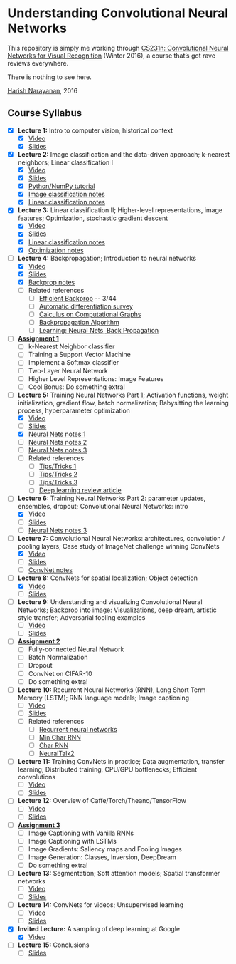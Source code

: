 # Understanding Convolutional Neural Networks

This repository is simply me working through [CS231n: Convolutional
Neural Networks for Visual Recognition](http://cs231n.stanford.edu)
(Winter 2016), a course that’s got rave reviews everywhere.

There is nothing to see here.

[Harish Narayanan](https://harishnarayanan.org/), 2016

## Course Syllabus

- [x] **Lecture 1:** Intro to computer vision, historical context
   - [x] [Video](https://youtu.be/NfnWJUyUJYU)
   - [x] [Slides](slides/lecture1.pdf)
- [x] **Lecture 2:** Image classification and the data-driven
      approach; k-nearest neighbors; Linear classification I
   - [x] [Video](https://youtu.be/8inugqHkfvE)
   - [x] [Slides](slides/lecture2.pdf)
   - [x] [Python/NumPy tutorial](notes/python-numpy-tutorial.pdf)
   - [x] [Image classification notes](notes/image-classification.pdf)
   - [x] [Linear classification notes](notes/linear-classification.pdf)
- [x] **Lecture 3:** Linear classification II; Higher-level
      representations, image features; Optimization, stochastic
      gradient descent
   - [x] [Video](https://youtu.be/qlLChbHhbg4)
   - [x] [Slides](slides/lecture3.pdf)
   - [x] [Linear classification notes](notes/linear-classification.pdf)
   - [x] [Optimization notes](notes/optimization.pdf)
- [ ] **Lecture 4:** Backpropagation; Introduction to neural networks
   - [x] [Video](https://youtu.be/i94OvYb6noo)
   - [x] [Slides](slides/lecture4.pdf)
   - [x] [Backprop notes](notes/backprop.pdf)
   - [ ] Related references
      - [ ] [Efficient Backprop](papers/efficient-backprop.pdf) -- 3/44
      - [ ] [Automatic differentiation survey](papers/automatic-differentiation.pdf)
      - [ ] [Calculus on Computational Graphs](papers/backprop-calculus.pdf)
      - [ ] [Backpropagation Algorithm](papers/backprop-algorithm.pdf)
      - [ ] [Learning: Neural Nets, Back Propagation](https://youtu.be/q0pm3BrIUFo)
- [ ] **[Assignment 1](assignments/assignment1/assignment1.pdf)**
   - [ ] k-Nearest Neighbor classifier
   - [ ] Training a Support Vector Machine
   - [ ] Implement a Softmax classifier
   - [ ] Two-Layer Neural Network
   - [ ] Higher Level Representations: Image Features
   - [ ] Cool Bonus: Do something extra!
- [ ] **Lecture 5:** Training Neural Networks Part 1; Activation
      functions, weight initialization, gradient flow, batch
      normalization; Babysitting the learning process, hyperparameter
      optimization
   - [x] [Video](https://youtu.be/gYpoJMlgyXA)
   - [ ] [Slides](slides/lecture5.pdf)
   - [x] [Neural Nets notes 1](notes/neural-nets-1.pdf)
   - [ ] [Neural Nets notes 2](notes/neural-nets-2.pdf)
   - [ ] [Neural Nets notes 3](notes/neural-nets-3.pdf)
   - [ ] Related references
      - [ ] [Tips/Tricks 1](papers/sgd-tricks.pdf)
      - [ ] [Tips/Tricks 2](papers/efficient-backprop.pdf)
      - [ ] [Tips/Tricks 3](papers/practical-sgd.pdf)
      - [ ] [Deep learning review article](papers/deep-review.pdf)
- [ ] **Lecture 6:** Training Neural Networks Part 2: parameter
      updates, ensembles, dropout; Convolutional Neural Networks:
      intro
   - [x] [Video](https://youtu.be/hd_KFJ5ktUc)
   - [ ] [Slides](slides/lecture6.pdf)
   - [ ] [Neural Nets notes 3](notes/neural-nets-3.pdf)
- [ ] **Lecture 7:** Convolutional Neural Networks: architectures,
      convolution / pooling layers; Case study of ImageNet challenge
      winning ConvNets
   - [x] [Video](https://youtu.be/LxfUGhug-iQ)
   - [ ] [Slides](slides/lecture7.pdf)
   - [ ] [ConvNet notes](notes/conv-nets.pdf)
- [ ] **Lecture 8:** ConvNets for spatial localization; Object
      detection
   - [x] [Video](https://youtu.be/GxZrEKZfW2o)
   - [ ] [Slides](slides/lecture8.pdf)
- [ ] **Lecture 9:** Understanding and visualizing Convolutional
      Neural Networks; Backprop into image: Visualizations, deep
      dream, artistic style transfer; Adversarial fooling examples
   - [ ] [Video](https://youtu.be/ta5fdaqDT3M)
   - [ ] [Slides](slides/lecture9.pdf)
- [ ] **[Assignment 2](assignments/assignment2/assignment2.pdf)**
   - [ ] Fully-connected Neural Network
   - [ ] Batch Normalization
   - [ ] Dropout
   - [ ] ConvNet on CIFAR-10
   - [ ] Do something extra!
- [ ] **Lecture 10:** Recurrent Neural Networks (RNN), Long Short Term
       Memory (LSTM); RNN language models; Image captioning
   - [ ] [Video](https://youtu.be/yCC09vCHzF8)
   - [ ] [Slides](slides/lecture10.pdf)
   - [ ] Related references
      - [ ] [Recurrent neural networks](papers/rnn.html)
      - [ ] [Min Char RNN](https://gist.github.com/karpathy/d4dee566867f8291f086)
      - [ ] [Char RNN](https://github.com/karpathy/char-rnn)
      - [ ] [NeuralTalk2](https://github.com/karpathy/neuraltalk2)
- [ ] **Lecture 11:** Training ConvNets in practice; Data
      augmentation, transfer learning; Distributed training, CPU/GPU
      bottlenecks; Efficient convolutions
   - [ ] [Video](https://youtu.be/pA4BsUK3oP4)
   - [ ] [Slides](slides/lecture11.pdf)
- [ ] **Lecture 12:** Overview of Caffe/Torch/Theano/TensorFlow
   - [ ] [Video](https://youtu.be/Vf_-OkqbwPo)
   - [ ] [Slides](slides/lecture12.pdf)
- [ ] **[Assignment 3](assignments/assignment3/assignment3.pdf)**
   - [ ] Image Captioning with Vanilla RNNs
   - [ ] Image Captioning with LSTMs
   - [ ] Image Gradients: Saliency maps and Fooling Images
   - [ ] Image Generation: Classes, Inversion, DeepDream
   - [ ] Do something extra!
- [ ] **Lecture 13:** Segmentation; Soft attention models; Spatial
      transformer networks
   - [ ] [Video](https://youtu.be/ByjaPdWXKJ4)
   - [ ] [Slides](slides/lecture13.pdf)
- [ ] **Lecture 14:** ConvNets for videos; Unsupervised learning
   - [ ] [Video](https://youtu.be/ekyBklxwQMU)
   - [ ] [Slides](slides/lecture14.pdf)
- [x] **Invited Lecture:** A sampling of deep learning at Google
   - [x] [Video](https://youtu.be/T7YkPWpwFD4)
- [ ] **Lecture 15:** Conclusions
   - [ ] [Slides](slides/lecture15.pdf)
